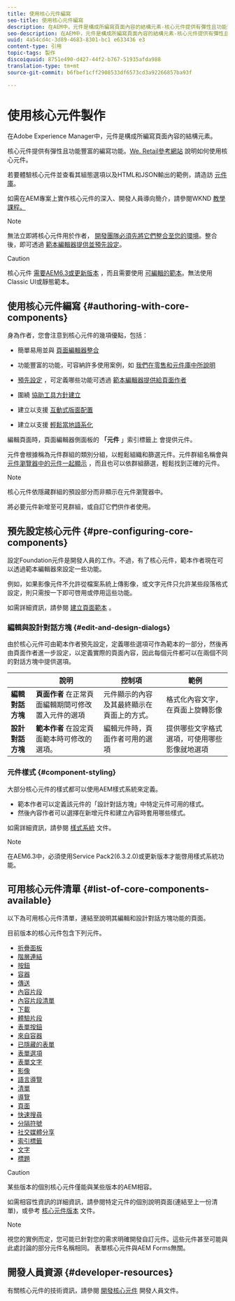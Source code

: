 ```yaml
---
title: 使用核心元件編寫
seo-title: 使用核心元件編寫
description: 在AEM中，元件是構成所編寫頁面內容的結構元素-核心元件提供有彈性且功能豐富的編寫功能。
seo-description: 在AEM中，元件是構成所編寫頁面內容的結構元素-核心元件提供有彈性且功能豐富的編寫功能。
uuid: 4a54cd4c-3d89-4683-8301-bc1 e633436 e3
content-type: 引用
topic-tags: 製作
discoiquuid: 8751e490-d427-44f2-b767-51935afda988
translation-type: tm+mt
source-git-commit: b6fbef1cff2908533df6573cd3a92266857ba93f

---
```



# 使用核心元件製作

在Adobe Experience Manager中，元件是構成所編寫頁面內容的結構元素。

核心元件提供有彈性且功能豐富的編寫功能。[We. Retail參考網站](https://helpx.adobe.com/experience-manager/6-5/sites/developing/using/we-retail.html) 說明如何使用核心元件。

若要體驗核心元件並查看其組態選項以及HTML和JSON輸出的範例，請造訪 [元件庫](http://opensource.adobe.com/aem-core-wcm-components/library/content-fragment.html)。

如需在AEM專案上實作核心元件的深入、開發人員導向簡介，請參閱WKND [教學課程。](https://helpx.adobe.com/experience-manager/6-5/sites/developing/using/getting-started.html)

>[!NOTE]
>
>無法立即將核心元件用於作者， [開發團隊必須先將它們整合至您的環境](using.md)。整合後，即可透過 [範本編輯器提供並預先設定](https://helpx.adobe.com/experience-manager/6-5/sites/authoring/using/templates.html)。

>[!CAUTION]
>
>核心元件 [需要AEM6.3或更新版本](versions.md) ，而且需要使用 [可編輯的範本](https://helpx.adobe.com/experience-manager/6-5/sites/authoring/using/templates.html)。無法使用Classic UI或靜態範本。

## 使用核心元件編寫 {#authoring-with-core-components}

身為作者，您會注意到核心元件的幾項優點，包括：

* 簡單易用並與 [頁面編輯器整合](https://helpx.adobe.com/experience-manager/6-5/sites/authoring/using/editing-content.html)

* 功能豐富的功能，可容納許多使用案例，如 [我們在零售和](https://helpx.adobe.com/experience-manager/6-5/sites/developing/using/we-retail.html)[元件庫中所說明](http://opensource.adobe.com/aem-core-wcm-components/library/content-fragment.html)

* [預先設定](#pre-configuring-core-components) ，可定義哪些功能可透過 [範本編輯器提供給頁面作者](https://helpx.adobe.com/experience-manager/6-5/sites/authoring/using/templates.html)

* 圍繞 [協助工具方針建立](https://helpx.adobe.com/experience-manager/6-5/managing/using/web-accessibility.html)

* 建立以支援 [互動式版面配置](https://helpx.adobe.com/experience-manager/6-5/sites/authoring/using/responsive-layout.html)

* 建立以支援 [輕鬆當地語系化](localization.md)

編輯頁面時，頁面編輯器側面板的 **「元件** 」索引標籤上 [](https://helpx.adobe.com/experience-manager/6-5/sites/authoring/using/editing-content.html)會提供元件。

元件會根據稱為元件群組的類別分組，以輕鬆組織和篩選元件。元件群組名稱會與 [元件瀏覽器中的元件一起顯示](https://helpx.adobe.com/experience-manager/6-5/sites/authoring/using/editing-content.html) ，而且也可以依群組篩選，輕鬆找到正確的元件。

>[!NOTE]
>
>核心元件依隱藏群組的預設部分而非顯示在元件瀏覽器中。
>
>將必要元件新增至可見群組，或自訂它們供作者使用。

## 預先設定核心元件 {#pre-configuring-core-components}

設定Foundation元件是開發人員的工作。不過，有了核心元件，範本作者現在可以透過範本編輯器來設定一些功能。

例如，如果影像元件不允許從檔案系統上傳影像，或文字元件只允許某些段落格式設定，則只需按一下即可啓用或停用這些功能。

如需詳細資訊，請參閱 [建立頁面範本](https://helpx.adobe.com/experience-manager/6-5/sites/authoring/using/templates.html) 。

### 編輯與設計對話方塊 {#edit-and-design-dialogs}

由於核心元件可由範本作者預先設定，定義哪些選項可作為範本的一部分，然後再由頁面作者進一步設定，以定義實際的頁面內容，因此每個元件都可以在兩個不同的對話方塊中提供選項。

|  | 說明 | 控制項 | 範例 |
|--- |--- |--- |--- |
| **編輯對話方塊** | **頁面作者** 在正常頁面編輯期間可修改置入元件的選項 | 元件顯示的內容及其最終顯示在頁面上的方式。 | 格式化內容文字，在頁面上旋轉影像 |
| **設計對話方塊** | **範本作者** 在設定頁面範本時可修改的選項。 | 編輯元件時，頁面作者可用的選項 | 提供哪些文字格式選項，可使用哪些影像就地選項 |

### 元件樣式 {#component-styling}

大部分核心元件的樣式都可以使用AEM樣式系統來定義。

* 範本作者可以定義該元件的「設計對話方塊」中特定元件可用的樣式。
* 然後內容作者可以選擇在新增元件和建立內容時套用哪些樣式。

如需詳細資訊，請參閱 [樣式系統](https://helpx.adobe.com/experience-manager/6-5/sites/authoring/using/style-system.html) 文件。

>[!NOTE]
>
>在AEM6.3中，必須使用Service Pack2(6.3.2.0)或更新版本才能啓用樣式系統功能。

## 可用核心元件清單 {#list-of-core-components-available}

以下為可用核心元件清單，連結至說明其編輯和設計對話方塊功能的頁面。

目前版本的核心元件包含下列元件。

* [折疊面板](accordion.md)
* [階層連結](breadcrumb.md)
* [按鈕](button.md)
* [容器](container.md)
* [傳送](carousel.md)
* [內容片段](content-fragment-component.md)
* [內容片段清單](content-fragment-list.md)
* [下載](download.md)
* [體驗片段](experience-fragment.md)
* [表單按鈕](form-button.md)
* [來自容器](form-container.md)
* [已隱藏的表單](form-hidden.md)
* [表單選項](form-options.md)
* [表單文字](form-text.md)
* [影像](image.md)
* [語言導覽](language-navigation.md)
* [清單](list.md)
* [導覽](navigation.md)
* [頁面](page.md)
* [快速搜尋](quick-search.md)
* [分隔符號](separator.md)
* [社交媒體分享](sharing.md)
* [索引標籤](tabs.md)
* [文字](text.md)
* [標題](title.md)

>[!CAUTION]
>
>某些版本的個別核心元件僅能與某些版本的AEM相容。
>
>如需相容性資訊的詳細資訊，請參閱特定元件的個別說明頁面(連結至上一份清單)，或參考 [核心元件版本](versions.md) 文件。

>[!NOTE]
>
>視您的實例而定，您可能已針對您的需求明確開發自訂元件。這些元件甚至可能與此處討論的部分元件名稱相同。
>表單核心元件與AEM Forms無關。

## 開發人員資源 {#developer-resources}

有關核心元件的技術資訊，請參閱 [開發核心元件](developing.md) 開發人員文件。
